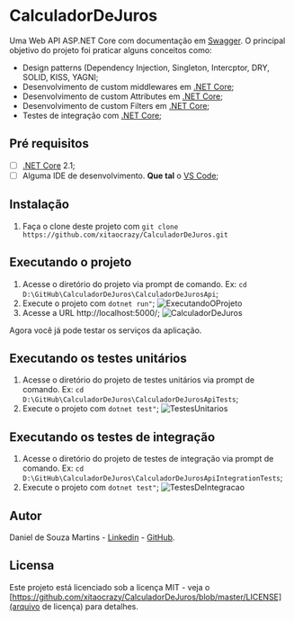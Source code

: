 # CalculadorDeJuros
Uma Web API ASP.NET Core com documentação em [Swagger](https://swagger.io/).
O principal objetivo do projeto foi praticar alguns conceitos como:

- Design patterns (Dependency Injection, Singleton, Intercptor, DRY, SOLID, KISS, YAGNI;
- Desenvolvimento de custom middlewares em [.NET Core](https://docs.microsoft.com/pt-br/dotnet/core/);
- Desenvolvimento de custom Attributes em [.NET Core](https://docs.microsoft.com/pt-br/dotnet/core/);
- Desenvolvimento de custom Filters em [.NET Core](https://docs.microsoft.com/pt-br/dotnet/core/);
- Testes de integração com [.NET Core](https://docs.microsoft.com/pt-br/dotnet/core/);
  

## Pré requisitos
 - [ ] [.NET Core](https://docs.microsoft.com/pt-br/dotnet/core/) 2.1;
 - [ ] Alguma IDE de desenvolvimento. **Que tal** o [VS Code](https://code.visualstudio.com/);

## Instalação
 1. Faça o clone deste projeto com `git clone https://github.com/xitaocrazy/CalculadorDeJuros.git`

## Executando o projeto

 1. Acesse o diretório do projeto via prompt de comando. Ex: `cd D:\GitHub\CalculadorDeJuros\CalculadorDeJurosApi`;
 2. Execute o projeto com `dotnet run"`;
![ExecutandoOProjeto](https://drive.google.com/open?id=1XpzIoJZz8xssufdrTbvb2_5n0bDNN5St)
 3. Acesse a URL http://localhost:5000/;
![CalculadorDeJuros](https://drive.google.com/open?id=1NKBNrziZN798ghwwHo3Qf9eDXg1oey5D)

Agora você já pode testar os serviços da aplicação.

## Executando os testes unitários

 1. Acesse o diretório do projeto de testes unitários via prompt de comando. Ex: `cd D:\GitHub\CalculadorDeJuros\CalculadorDeJurosApiTests`;
 2. Execute o projeto com `dotnet test"`;
![TestesUnitarios](https://drive.google.com/open?id=1CQ3rwD8MhLTj5GZtl61klR_X4439KL6s)

## Executando os testes de integração

 1. Acesse o diretório do projeto de testes de integração via prompt de comando. Ex: `cd D:\GitHub\CalculadorDeJuros\CalculadorDeJurosApiIntegrationTests`;
 2. Execute o projeto com `dotnet test"`;
![TestesDeIntegracao](https://drive.google.com/open?id=1KMv4BMi72O3RTHud13CkAiwkFbqtoB_u)

## Autor
Daniel de Souza Martins - [Linkedin](https://www.linkedin.com/in/daniel-de-souza-martins/) - [GitHub](https://github.com/xitaocrazy).

## Licensa
Este projeto está licenciado sob a licença MIT - veja o [https://github.com/xitaocrazy/CalculadorDeJuros/blob/master/LICENSE](arquivo de licença) para detalhes.